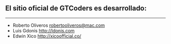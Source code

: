 ## El sitio oficial de GTCoders es desarrollado:
------
* Roberto Oliveros <robertooliveros@mac.com>
* Luis Gdonis <http://ldonis.com>
* Edwin Xico <http://xicoofficial.co/>
